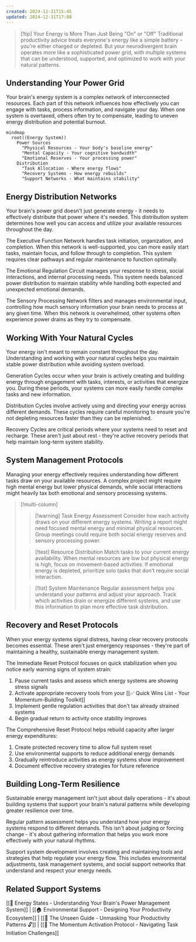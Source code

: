 ```yaml
---
created: 2024-12-31T15:45
updated: 2024-12-31T17:08
---
```


> [!tip] Your Energy is More Than Just Being "On" or "Off"
> Traditional productivity advice treats everyone's energy like a simple battery - you're either charged or depleted. But your neurodivergent brain operates more like a sophisticated power grid, with multiple systems that can be understood, supported, and optimized to work with your natural patterns.

## Understanding Your Power Grid

Your brain's energy system is a complex network of interconnected resources. Each part of this network influences how effectively you can engage with tasks, process information, and navigate your day. When one system is overtaxed, others often try to compensate, leading to uneven energy distribution and potential burnout.

```mermaid
mindmap
  root((Energy System))
    Power Sources
      "Physical Resources - Your body's baseline energy"
      "Mental Capacity - Your cognitive bandwidth"
      "Emotional Reserves - Your processing power"
    Distribution
      "Task Allocation - Where energy flows"
      "Recovery Systems - How energy rebuilds"
      "Support Networks - What maintains stability"
```

## Energy Distribution Networks

Your brain's power grid doesn't just generate energy - it needs to effectively distribute that power where it's needed. This distribution system determines how well you can access and utilize your available resources throughout the day.

The Executive Function Network handles task initiation, organization, and completion. When this network is well-supported, you can more easily start tasks, maintain focus, and follow through to completion. This system requires clear pathways and regular maintenance to function optimally.

The Emotional Regulation Circuit manages your response to stress, social interactions, and internal processing needs. This system needs balanced power distribution to maintain stability while handling both expected and unexpected emotional demands.

The Sensory Processing Network filters and manages environmental input, controlling how much sensory information your brain needs to process at any given time. When this network is overwhelmed, other systems often experience power drains as they try to compensate.

## Working With Your Natural Cycles

Your energy isn't meant to remain constant throughout the day. Understanding and working with your natural cycles helps you maintain stable power distribution while avoiding system overload.

Generation Cycles occur when your brain is actively creating and building energy through engagement with tasks, interests, or activities that energize you. During these periods, your systems can more easily handle complex tasks and new information.

Distribution Cycles involve actively using and directing your energy across different demands. These cycles require careful monitoring to ensure you're not depleting resources faster than they can be replenished.

Recovery Cycles are critical periods where your systems need to reset and recharge. These aren't just about rest - they're active recovery periods that help maintain long-term system stability.

## System Management Protocols

Managing your energy effectively requires understanding how different tasks draw on your available resources. A complex project might require high mental energy but lower physical demands, while social interactions might heavily tax both emotional and sensory processing systems.

> [!multi-column]
>> [!warning] Task Energy Assessment
>> Consider how each activity draws on your different energy systems. Writing a report might need focused mental energy and minimal physical resources. Group meetings could require both social energy reserves and sensory processing power.
>
>> [!test] Resource Distribution
>> Match tasks to your current energy availability. When mental resources are low but physical energy is high, focus on movement-based activities. If emotional energy is depleted, prioritize solo tasks that don't require social interaction.
>
>> [!list] System Maintenance
>> Regular assessment helps you understand your patterns and adjust your approach. Track which activities drain or energize different systems, and use this information to plan more effective task distribution.

## Recovery and Reset Protocols

When your energy systems signal distress, having clear recovery protocols becomes essential. These aren't just emergency responses - they're part of maintaining a healthy, sustainable energy management system.

The Immediate Reset Protocol focuses on quick stabilization when you notice early warning signs of system strain:

1. Pause current tasks and assess which energy systems are showing stress signals
2. Activate appropriate recovery tools from your [[✅ Quick Wins List - Your Momentum-Building Toolkit]]
3. Implement gentle regulation activities that don't tax already strained systems
4. Begin gradual return to activity once stability improves

The Comprehensive Reset Protocol helps rebuild capacity after larger energy expenditures:

1. Create protected recovery time to allow full system reset
2. Use environmental supports to reduce additional energy demands
3. Gradually reintroduce activities as energy systems show improvement
4. Document effective recovery strategies for future reference

## Building Long-Term Resilience

Sustainable energy management isn't just about daily operations - it's about building systems that support your brain's natural patterns while developing greater resilience over time.

Regular pattern assessment helps you understand how your energy systems respond to different demands. This isn't about judging or forcing change - it's about gathering information that helps you work more effectively with your natural rhythms.

Support system development involves creating and maintaining tools and strategies that help regulate your energy flow. This includes environmental adjustments, task management systems, and social support networks that understand and respect your energy needs.

## Related Support Systems
[[🔋 Energy States - Understanding Your Brain's Power Management System]] | [[🏠 Environmental Support - Designing Your Productivity Ecosystem]] | [[🧠 The Unseen Guide - Unmasking Your Productivity Patterns 🔓]] | [[🚨 The Momentum Activation Protocol - Navigating Task Initiation Challenges]]
